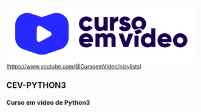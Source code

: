  ![alt text](https://github.com/TOPTOPUNIVERSE/CEV-PYTHON3/blob/main/images/logo_curso_em_video.png)(https://www.youtube.com/@CursoemVideo/playlists)
 ## CEV-PYTHON3
 ### Curso em vídeo de Python3
